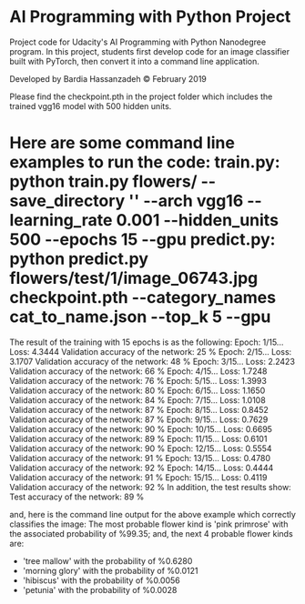 # AI Programming with Python Project

Project code for Udacity's AI Programming with Python Nanodegree program. In this project, students first develop code for an image classifier built with PyTorch, then convert it into a command line application.

Developed by Bardia Hassanzadeh © February 2019

Please find the checkpoint.pth in the project folder which includes the trained vgg16 model with 500 hidden units.

Here are some command line examples to run the code:
  train.py:
  	python train.py flowers/ --save_directory '' --arch vgg16 --learning_rate 0.001 --hidden_units 500  --epochs 15 --gpu
  predict.py:
  	python predict.py flowers/test/1/image_06743.jpg checkpoint.pth --category_names cat_to_name.json --top_k 5 --gpu
=============================================================
The result of the training with 15 epochs is as the following:
  Epoch: 1/15...  Loss: 4.3444
  Validation accuracy of the network: 25 %
  Epoch: 2/15...  Loss: 3.1707
  Validation accuracy of the network: 48 %
  Epoch: 3/15...  Loss: 2.2423
  Validation accuracy of the network: 66 %
  Epoch: 4/15...  Loss: 1.7248
  Validation accuracy of the network: 76 %
  Epoch: 5/15...  Loss: 1.3993
  Validation accuracy of the network: 80 %
  Epoch: 6/15...  Loss: 1.1650
  Validation accuracy of the network: 84 %
  Epoch: 7/15...  Loss: 1.0108
  Validation accuracy of the network: 87 %
  Epoch: 8/15...  Loss: 0.8452
  Validation accuracy of the network: 87 %
  Epoch: 9/15...  Loss: 0.7629
  Validation accuracy of the network: 90 %
  Epoch: 10/15...  Loss: 0.6695
  Validation accuracy of the network: 89 %
  Epoch: 11/15...  Loss: 0.6101
  Validation accuracy of the network: 90 %
  Epoch: 12/15...  Loss: 0.5554
  Validation accuracy of the network: 91 %
  Epoch: 13/15...  Loss: 0.4780
  Validation accuracy of the network: 92 %
  Epoch: 14/15...  Loss: 0.4444
  Validation accuracy of the network: 91 %
  Epoch: 15/15...  Loss: 0.4119
  Validation accuracy of the network: 92 %
In addition, the test results show:
  Test accuracy of the network: 89 %

and, here is the command line output for the above example which correctly classifies the image:
  The most probable flower kind is 'pink primrose' with the associated probability of %99.35; and, the next 4 probable flower kinds are:
  - 'tree mallow' with the probability of %0.6280
  - 'morning glory' with the probability of %0.0121
  - 'hibiscus' with the probability of %0.0056
  - 'petunia' with the probability of %0.0028